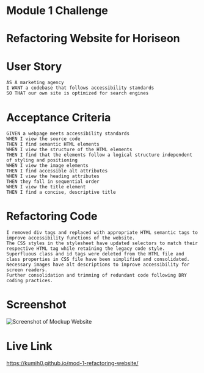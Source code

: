 # Module 1 Challenge

# Refactoring Website for Horiseon 

# User Story


    AS A marketing agency
    I WANT a codebase that follows accessibility standards
    SO THAT our own site is optimized for search engines


# Acceptance Criteria

    GIVEN a webpage meets accessibility standards
    WHEN I view the source code
    THEN I find semantic HTML elements
    WHEN I view the structure of the HTML elements
    THEN I find that the elements follow a logical structure independent of styling and positioning
    WHEN I view the image elements
    THEN I find accessible alt attributes
    WHEN I view the heading attributes
    THEN they fall in sequential order
    WHEN I view the title element
    THEN I find a concise, descriptive title


# Refactoring Code

    I removed div tags and replaced with appropriate HTML semantic tags to improve accessibility functions of the website.  
    The CSS styles in the stylesheet have updated selectors to match their respective HTML tag while retaining the legacy code style.  
    Superfluous class and id tags were deleted from the HTML file and class properties in CSS file have been simplified and consolidated. 
    Necessary images have alt descriptions to improve accessibility for screen readers.
    Further consolidation and trimming of redundant code following DRY coding practices.

# Screenshot
![Screenshot of Mockup Website](https://github.com/kumih0/mod-1-refactoring-website/assets/132851569/8da4d64a-1c02-4c32-895b-ee7baa2a2b40)


# Live Link
https://kumih0.github.io/mod-1-refactoring-website/
